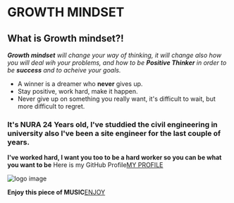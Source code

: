 # GROWTH MINDSET
## What is Growth mindset?!
_**Growth mindset** will change your way of thinking, it will change also how you will deal wih your problems, and how to be **Positive Thinker** in order to be **success** and to acheive your goals._
* A winner is a dreamer who **never** gives up.
* Stay positive, work hard, make it happen.
* Never give up on something you really want, it's difficult to wait, but more difficult to regret.
### It's NURA 24 Years old, I've studdied the civil engineering in university also I've been a site engineer for the last couple of years.
**I've worked hard, I want you too to be a hard worker so you can be what you want to be**
Here is my GitHub Profile[MY PROFILE](https://github.com/nuratabanjeh)

![logo image](https://resources.finalsite.net/images/f_auto,q_auto,t_image_size_2/v1537207217/jkcsoakvilleorg/lrecg0z13mu9vkg2knln/GrowthMindset.jpg)

**Enjoy this piece of MUSIC**[ENJOY](https://www.youtube.com/watch?v=kG9KSWYg-Jc)
